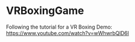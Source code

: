 # VRBoxingGame

Following the tutorial for a VR Boxing Demo: https://www.youtube.com/watch?v=wWhwrbQlD6I
